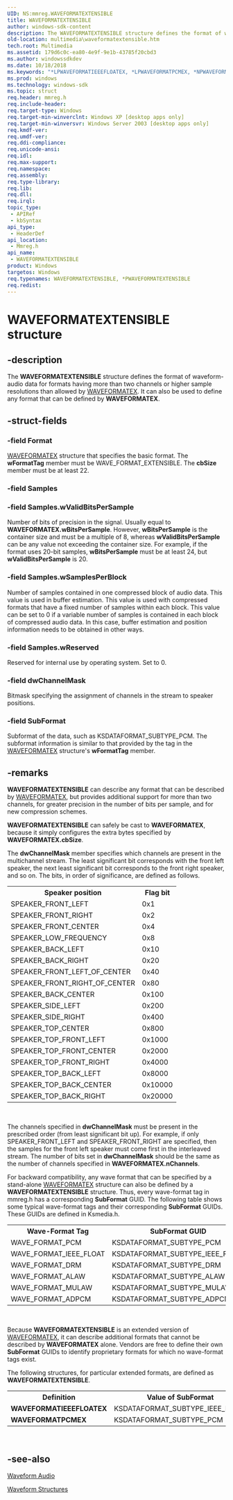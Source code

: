 ```yaml
---
UID: NS:mmreg.WAVEFORMATEXTENSIBLE
title: WAVEFORMATEXTENSIBLE
author: windows-sdk-content
description: The WAVEFORMATEXTENSIBLE structure defines the format of waveform-audio data for formats having more than two channels or higher sample resolutions than allowed by WAVEFORMATEX.
old-location: multimedia\waveformatextensible.htm
tech.root: Multimedia
ms.assetid: 179d6c0c-ea80-4e9f-9e1b-43785f20cbd3
ms.author: windowssdkdev
ms.date: 10/18/2018
ms.keywords: "*LPWAVEFORMATIEEEFLOATEX, *LPWAVEFORMATPCMEX, *NPWAVEFORMATIEEEFLOATEX, *NPWAVEFORMATPCMEX, *PWAVEFORMATEXTENSIBLE, *PWAVEFORMATIEEEFLOATEX, *PWAVEFORMATPCMEX, PWAVEFORMATEXTENSIBLE, PWAVEFORMATEXTENSIBLE structure pointer [Windows Multimedia], WAVEFORMATEXTENSIBLE, WAVEFORMATEXTENSIBLE structure [Windows Multimedia], WAVEFORMATIEEEFLOATEX, WAVEFORMATPCMEX, _win32_WAVEFORMATEXTENSIBLE_str, mmreg/PWAVEFORMATEXTENSIBLE, mmreg/WAVEFORMATEXTENSIBLE, multimedia.waveformatextensible"
ms.prod: windows
ms.technology: windows-sdk
ms.topic: struct
req.header: mmreg.h
req.include-header: 
req.target-type: Windows
req.target-min-winverclnt: Windows XP [desktop apps only]
req.target-min-winversvr: Windows Server 2003 [desktop apps only]
req.kmdf-ver: 
req.umdf-ver: 
req.ddi-compliance: 
req.unicode-ansi: 
req.idl: 
req.max-support: 
req.namespace: 
req.assembly: 
req.type-library: 
req.lib: 
req.dll: 
req.irql: 
topic_type:
 - APIRef
 - kbSyntax
api_type:
 - HeaderDef
api_location:
 - Mmreg.h
api_name:
 - WAVEFORMATEXTENSIBLE
product: Windows
targetos: Windows
req.typenames: WAVEFORMATEXTENSIBLE, *PWAVEFORMATEXTENSIBLE
req.redist: 
---
```


# WAVEFORMATEXTENSIBLE structure


## -description



The <b>WAVEFORMATEXTENSIBLE</b> structure defines the format of waveform-audio data for formats having more than two channels or higher sample resolutions than allowed by <a href="https://msdn.microsoft.com/bd0f96ec-d26a-4e6f-8802-50e8ff207f54">WAVEFORMATEX</a>. It can also be used to define any format that can be defined by <b>WAVEFORMATEX</b>.




## -struct-fields




### -field Format


<a href="https://msdn.microsoft.com/bd0f96ec-d26a-4e6f-8802-50e8ff207f54">WAVEFORMATEX</a> structure that specifies the basic format. The <b>wFormatTag</b> member must be WAVE_FORMAT_EXTENSIBLE. The <b>cbSize</b> member must be at least 22.


### -field Samples


### -field Samples.wValidBitsPerSample

Number of bits of precision in the signal. Usually equal to <b>WAVEFORMATEX.wBitsPerSample</b>. However, <b>wBitsPerSample</b> is the container size and must be a multiple of 8, whereas <b>wValidBitsPerSample</b> can be any value not exceeding the container size. For example, if the format uses 20-bit samples, <b>wBitsPerSample</b> must be at least 24, but <b>wValidBitsPerSample</b> is 20.


### -field Samples.wSamplesPerBlock

Number of samples contained in one compressed block of audio data. This value is used in buffer estimation. This value is used with compressed formats that have a fixed number of samples within each block. This value can be set to 0 if a variable number of samples is contained in each block of compressed audio data. In this case, buffer estimation and position information needs to be obtained in other ways.


### -field Samples.wReserved

Reserved for internal use by operating system. Set to 0.


### -field dwChannelMask

Bitmask specifying the assignment of channels in the stream to speaker positions.


### -field SubFormat

Subformat of the data, such as KSDATAFORMAT_SUBTYPE_PCM. The subformat information is similar to that provided by the tag in the <a href="https://msdn.microsoft.com/bd0f96ec-d26a-4e6f-8802-50e8ff207f54">WAVEFORMATEX</a> structure's <b>wFormatTag</b> member.


## -remarks



<b>WAVEFORMATEXTENSIBLE</b> can describe any format that can be described by <a href="https://msdn.microsoft.com/bd0f96ec-d26a-4e6f-8802-50e8ff207f54">WAVEFORMATEX</a>, but provides additional support for more than two channels, for greater precision in the number of bits per sample, and for new compression schemes.

<b>WAVEFORMATEXTENSIBLE</b> can safely be cast to <b>WAVEFORMATEX</b>, because it simply configures the extra bytes specified by <b>WAVEFORMATEX.cbSize</b>.

The <b>dwChannelMask</b> member specifies which channels are present in the multichannel stream. The least significant bit corresponds with the front left speaker, the next least significant bit corresponds to the front right speaker, and so on. The bits, in order of significance, are defined as follows.

<table>
<tr>
<th>Speaker position
            </th>
<th>Flag bit
            </th>
</tr>
<tr>
<td>SPEAKER_FRONT_LEFT</td>
<td>0x1</td>
</tr>
<tr>
<td>SPEAKER_FRONT_RIGHT</td>
<td>0x2</td>
</tr>
<tr>
<td>SPEAKER_FRONT_CENTER</td>
<td>0x4</td>
</tr>
<tr>
<td>SPEAKER_LOW_FREQUENCY</td>
<td>0x8</td>
</tr>
<tr>
<td>SPEAKER_BACK_LEFT</td>
<td>0x10</td>
</tr>
<tr>
<td>SPEAKER_BACK_RIGHT</td>
<td>0x20</td>
</tr>
<tr>
<td>SPEAKER_FRONT_LEFT_OF_CENTER</td>
<td>0x40</td>
</tr>
<tr>
<td>SPEAKER_FRONT_RIGHT_OF_CENTER</td>
<td>0x80</td>
</tr>
<tr>
<td>SPEAKER_BACK_CENTER</td>
<td>0x100</td>
</tr>
<tr>
<td>SPEAKER_SIDE_LEFT</td>
<td>0x200</td>
</tr>
<tr>
<td>SPEAKER_SIDE_RIGHT</td>
<td>0x400</td>
</tr>
<tr>
<td>SPEAKER_TOP_CENTER</td>
<td>0x800</td>
</tr>
<tr>
<td>SPEAKER_TOP_FRONT_LEFT</td>
<td>0x1000</td>
</tr>
<tr>
<td>SPEAKER_TOP_FRONT_CENTER</td>
<td>0x2000</td>
</tr>
<tr>
<td>SPEAKER_TOP_FRONT_RIGHT</td>
<td>0x4000</td>
</tr>
<tr>
<td>SPEAKER_TOP_BACK_LEFT</td>
<td>0x8000</td>
</tr>
<tr>
<td>SPEAKER_TOP_BACK_CENTER</td>
<td>0x10000</td>
</tr>
<tr>
<td>SPEAKER_TOP_BACK_RIGHT</td>
<td>0x20000</td>
</tr>
</table>
 

The channels specified in <b>dwChannelMask</b> must be present in the prescribed order (from least significant bit up). For example, if only SPEAKER_FRONT_LEFT and SPEAKER_FRONT_RIGHT are specified, then the samples for the front left speaker must come first in the interleaved stream. The number of bits set in <b>dwChannelMask</b> should be the same as the number of channels specified in <b>WAVEFORMATEX.nChannels</b>.

For backward compatibility, any wave format that can be specified by a stand-alone <a href="https://msdn.microsoft.com/bd0f96ec-d26a-4e6f-8802-50e8ff207f54">WAVEFORMATEX</a> structure can also be defined by a <b>WAVEFORMATEXTENSIBLE</b> structure. Thus, every wave-format tag in mmreg.h has a corresponding <b>SubFormat</b> GUID. The following table shows some typical wave-format tags and their corresponding <b>SubFormat</b> GUIDs. These GUIDs are defined in Ksmedia.h.

<table>
<tr>
<th>Wave-Format Tag
            </th>
<th>SubFormat GUID
            </th>
</tr>
<tr>
<td>WAVE_FORMAT_PCM</td>
<td>KSDATAFORMAT_SUBTYPE_PCM</td>
</tr>
<tr>
<td>WAVE_FORMAT_IEEE_FLOAT</td>
<td>KSDATAFORMAT_SUBTYPE_IEEE_FLOAT</td>
</tr>
<tr>
<td>WAVE_FORMAT_DRM</td>
<td>KSDATAFORMAT_SUBTYPE_DRM</td>
</tr>
<tr>
<td>WAVE_FORMAT_ALAW</td>
<td>KSDATAFORMAT_SUBTYPE_ALAW</td>
</tr>
<tr>
<td>WAVE_FORMAT_MULAW</td>
<td>KSDATAFORMAT_SUBTYPE_MULAW</td>
</tr>
<tr>
<td>WAVE_FORMAT_ADPCM</td>
<td>KSDATAFORMAT_SUBTYPE_ADPCM</td>
</tr>
</table>
 

Because <b>WAVEFORMATEXTENSIBLE</b> is an extended version of <a href="https://msdn.microsoft.com/bd0f96ec-d26a-4e6f-8802-50e8ff207f54">WAVEFORMATEX</a>, it can describe additional formats that cannot be described by <b>WAVEFORMATEX</b> alone. Vendors are free to define their own <b>SubFormat</b> GUIDs to identify proprietary formats for which no wave-format tags exist.

The following structures, for particular extended formats, are defined as <b>WAVEFORMATEXTENSIBLE</b>.

<table>
<tr>
<th>Definition
            </th>
<th>Value of SubFormat
            </th>
</tr>
<tr>
<td><b>WAVEFORMATIEEEFLOATEX</b></td>
<td>KSDATAFORMAT_SUBTYPE_IEEE_FLOAT</td>
</tr>
<tr>
<td><b>WAVEFORMATPCMEX</b></td>
<td>KSDATAFORMAT_SUBTYPE_PCM</td>
</tr>
</table>
 




## -see-also




<a href="https://msdn.microsoft.com/3188355c-65be-4372-8e87-e7f755982592">Waveform Audio</a>



<a href="https://msdn.microsoft.com/4ae84ba8-f444-4d9e-adc8-343b4ee764cc">Waveform Structures</a>
 

 


